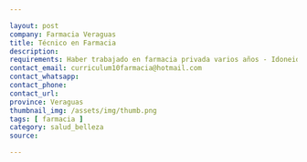 ```yaml
---

layout: post
company: Farmacia Veraguas
title: Técnico en Farmacia
description: 
requirements: Haber trabajado en farmacia privada varios años - Idoneidad - Carnet Blanco y Verde - Atencion al Cliente - Disponibilidad horario
contact_email: curriculum10farmacia@hotmail.com
contact_whatsapp: 
contact_phone:
contact_url:
province: Veraguas
thumbnail_img: /assets/img/thumb.png
tags: [ farmacia ]
category: salud_belleza
source:

---
```


